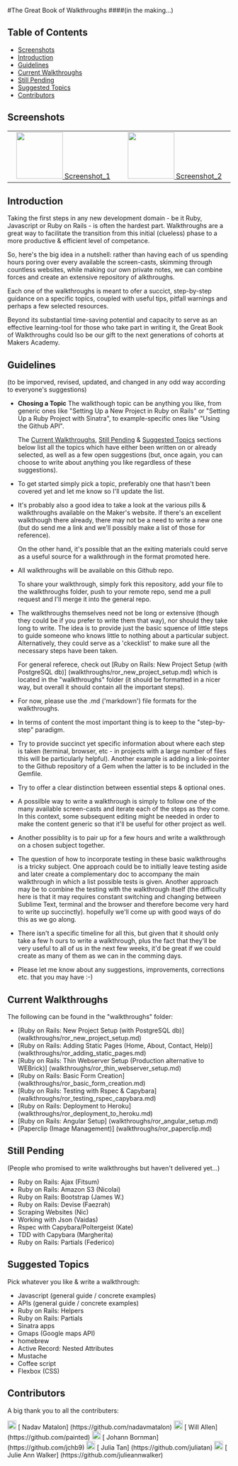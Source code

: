 #The Great Book of Walkthroughs 
####(in the making...)

## Table of Contents

* [Screenshots](#screenshot)
* [Introduction](#introduction)
* [Guidelines](#guidelines)
* [Current Walkthroughs](#current-walkthroughs)
* [Still Pending](#still-pending)
* [Suggested Topics](#suggested-topics)
* [Contributors](#contributors)


## Screenshots

<table>
	<tr>
		<td align="center" width=25% >
			<a href="https://raw.githubusercontent.com/nadavmatalon/great_book_of_walkthroughs/master/walkthroughs/images/screenshot_1.png">
				<img src="walkthroughs/images/app_screenshot_1.png" height="105px" />
				Screenshot_1
			</a>
		</td>
		<td align="center" width=25% >
			<a href="https://raw.githubusercontent.com/nadavmatalon/great_book_of_walkthroughs/master/walkthroughs/images/screenshot_2.png">
				<img src="walkthroughs/images/screenshot_2.png" height="105px" />
				Screenshot_2
			</a>
		</td>
	</tr>
</table>


##  Introduction

<p>Taking the first steps in any new development domain - be it Ruby, Javascript or Ruby 
on Rails - is often the hardest part. Walkthroughs are a great way to facilitate the transition 
from this initial (clueless) phase to a more productive & efficient level of competance.</p>

<p>So, here's the big idea in a nutshell: rather than having each of us spending hours 
poring over every available the screen-casts, skimming through countless websites, while 
making our own private notes, we can combine forces and create an extensive repository of 
alkthroughs.</p>

<p>Each one of the walkthroughs is meant to ofer a succict, step-by-step guidance on a 
specific topics, coupled with useful tips, pitfall warnings and perhaps a few selected 
resources.</p> 

<p>Beyond its substantial time-saving potential and capacity to serve as an effective 
learning-tool for those who take part in writing it, the Great Book of Walkthroughs could 
lso be our gift to the next generations of cohorts at Makers Academy.</p>


## Guidelines

   (to be imporved, revised, updated, and changed in any odd way according to everyone's 
suggestions)  

* __Chosing a Topic__
   The walkthough topic can be anything you like, from generic ones like "Setting Up a 
New Project in Ruby on Rails" or "Setting Up a Ruby Project with Sinatra", 
to example-specific ones like "Using the Github API".  

   The [Current Walkthroughs](#current-walkthroughs), [Still Pending](#still-pending) & [Suggested   Topics](#suggested-topics) sections below list all the topics which have either been written on or 
already selected, as well as a few open suggestions (but, once again, you can choose to write about 
anything you like regardless of these suggestions).  

* To get started simply pick a topic, preferably one that hasn't been covered yet and 
let me know so I'll update the list.

* It's probably also a good idea to take a look at the various pills & walkthroughs 
available on the Maker's website. If there's an excellent walkthough there already, 
there may not be a need to write a new one (but do send me a link and we'll possibly 
make a list of those for reference).   

   On the other hand, it's possible that an the exiting materials could serve as a useful 
source for a walkthrough in the format promoted here.   

* All walkthroughs will be available on this Github repo.  

   To share your walkthrough, simply fork this repository, add your file to the 
walkthroughs folder, push to your remote repo, send me a pull request and I'll 
merge it into the general repo.  

* The walkthroughs themselves need not be long or extensive (though they could be if 
you prefer to write them that way), nor should they take long to write. The idea is to 
provide just the basic squence of little steps to guide someone who knows little to 
nothing about a particular subject. Alternatively, they could serve as a 'ckecklist' 
to make sure all the necessary steps have been taken.  

   For general referece, check out [Ruby on Rails: New Project Setup (with PostgreSQL db)] (walkthroughs/ror_new_project_setup.md) which is located in the "walkthroughs" folder (it 
should be formatted in a nicer way, but overall it should contain all the important steps).  

* For now, please use the .md ('markdown') file formats for the walkthroughs.

* In terms of content the most important thing is to keep to the "step-by-step" paradigm.

* Try to provide succinct yet specific information about where each step is taken 
(terminal, browser, etc - in projects with a large number of files this will be 
particularly helpful). Another example is adding a link-pointer to the Github 
repository of a Gem when the latter is to be included in the Gemfile.

* Try to offer a clear distinction between essential steps & optional ones.

* A possilble way to write a walkthrough is simply to follow one of the many available 
screen-casts and iterate each of the steps as they come. In this context, 
some subsequent editing might be needed in order to make the content generic so that 
it'll be useful for other project as well.

* Another possiblity is to pair up for a few hours and write a walkthrough on a chosen 
subject together.

* The question of how to incorporate testing in these basic walkthroughs is a tricky 
subject. One approach could be to initially leave testing aside and later create 
a complementary doc to accompany the main walkthrough in which a list possible tests 
is given. Another approach may be to combine the testing with the walkthrough itself 
(the difficulty here is that it may requires constant switching and changing between 
Sublime Text, terminal and the browser and therefore become very hard to write up succinctly). 
hopefully we'll come up with good ways of do this as we go along.

* There isn't a specific timeline for all this, but given that it should only take a few h
ours to write a walkthrough, plus the fact that they'll be very useful to all of us in 
the next few weeks, it'd be great if we could create as many of them as we can in the 
comming days.

* Please let me know about any suggestions, improvements, corrections etc. that you may have :-)


## Current Walkthroughs

The following can be found in the "walkthroughs" folder:  

* [Ruby on Rails: New Project Setup (with PostgreSQL db)] (walkthroughs/ror_new_project_setup.md)
* [Ruby on Rails: Adding Static Pages (Home, About, Contact, Help)] (walkthroughs/ror_adding_static_pages.md)
* [Ruby on Rails: Thin Webserver Setup (Production alternative to WEBrick)] (walkthroughs/ror_thin_webserver_setup.md)
* [Ruby on Rails: Basic Form Creation] (walkthroughs/ror_basic_form_creation.md)
* [Ruby on Rails: Testing with Rspec & Capybara] (walkthroughs/ror_testing_rspec_capybara.md)
* [Ruby on Rails: Deployment to Heroku] (walkthroughs/ror_deployment_to_heroku.md)
* [Ruby on Rails: Angular Setup] (walkthroughs/ror_angular_setup.md)
* [Paperclip (Image Management)] (walkthroughs/ror_paperclip.md)


## Still Pending

(People who promised to write walkthroughs but haven't delivered yet...)  

* Ruby on Rails: Ajax (Fitsum)	
* Ruby on Rails: Amazon S3 (Nicolai)
* Ruby on Rails: Bootstrap (James W.)
* Ruby on Rails: Devise (Faezrah)
* Scraping Websites (Nic)
* Working with Json (Vaidas)
* Rspec with Capybara/Poltergeist (Kate)
* TDD with Capybara (Margherita)
* Ruby on Rails: Partials (Federico)


## Suggested Topics

Pick whatever you like & write a walkthrough:  

* Javascript (general guide / concrete examples)
* APIs (general guide / concrete examples)
* Ruby on Rails: Helpers
* Ruby on Rails: Partials
* Sinatra apps
* Gmaps (Google maps API)
* homebrew
* Active Record: Nested Attributes
* Mustache
* Coffee script
* Flexbox (CSS)


## Contributors

A big thank you to all the contributers:

<a href= "https://github.com/nadavmatalon">
<img alt="Nadav Matalon" data-user="7" height="20"  
src="https://avatars3.githubusercontent.com/u/7556253?v=2&amp;s=40" width="20"></a>
[    Nadav Matalon] (https://github.com/nadavmatalon)

<a href= "https://github.com/painted">
<img alt="Will Allen" data-user="7057258" height="20"  src="https://avatars3.githubusercontent.com/u/7057258?v=2&amp;s=40" width="20"></a>
[    Will Allen] (https://github.com/painted)

<a href= "https://github.com/jchb9">
<img alt="Johann Bornman" data-user="7556226" height="20"  src="https://avatars3.githubusercontent.com/u/7556226?v=2&amp;s=40" width="20"><a>
[    Johann Bornman] (https://github.com/jchb9)

<a href= "https://github.com/juliatan">
<img alt="Julia Tan" data-user="7389546" height="20"  src="https://avatars3.githubusercontent.com/u/7389546?v=2&amp;s=40" width="20"></a>
[    Julia Tan] (https://github.com/juliatan)

<a href="https://github.com/julieannwalker">
<img alt="Julie Ann Walker" data-user="7127430" height="20"  src="https://avatars3.githubusercontent.com/u/7127430?v=2&amp;s=40" width="20"></a>
[    Julie Ann Walker] (https://github.com/julieannwalker)



